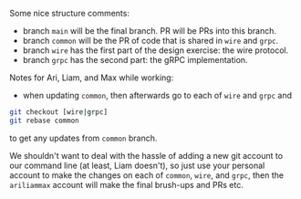 Some nice structure comments:

- branch `main` will be the final branch. PR will be PRs into this branch.
- branch `common` will be the PR of code that is shared in `wire` and `grpc`.
- branch `wire` has the first part of the design exercise: the wire protocol.
- branch `grpc` has the second part: the gRPC implementation.

Notes for Ari, Liam, and Max while working:

- when updating `common`, then afterwards go to each of `wire` and `grpc` and

```bash
git checkout [wire|grpc]
git rebase common
```

to get any updates from `common` branch.

We shouldn't want to deal with the hassle of adding a new git account to our
command line (at least, Liam doesn't), so just use your personal account to
make the changes on each of `common`, `wire`, and `grpc`, then the
`ariliammax` account will make the final brush-ups and PRs etc.

